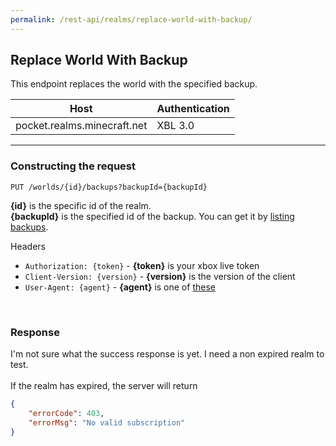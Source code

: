 ```yaml
---
permalink: /rest-api/realms/replace-world-with-backup/
---
```

## Replace World With Backup
This endpoint replaces the world with the specified backup.

| Host                        | Authentication |
| --------------------------- | -------------- |
| pocket.realms.minecraft.net | XBL 3.0        |

---

### Constructing the request
```
PUT /worlds/{id}/backups?backupId={backupId}
```

**{id}** is the specific id of the realm.  
**{backupId}** is the specified id of the backup. You can get it by [listing backups](../list-backups).  

Headers  
* `Authorization: {token}`    - **{token}** is your xbox live token  
* `Client-Version: {version}` - **{version}** is the version of the client
* `User-Agent: {agent}`       - **{agent}** is one of [these](../../#user-agents)

<br>

### Response
I'm not sure what the success response is yet. I need a non expired realm to test.  
<br>
If the realm has expired, the server will return
```json
{
    "errorCode": 403,
    "errorMsg": "No valid subscription"
}
```
